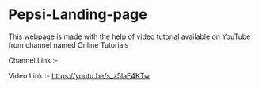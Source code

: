# Pepsi-Landing-page

This webpage is made with the help of video tutorial available on YouTube from channel named Online Tutorials 

Channel Link :-

Video Link :- https://youtu.be/s_z5laE4KTw

